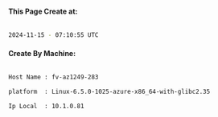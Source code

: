 
   
#### This Page Create at:

```bash

2024-11-15 - 07:10:55 UTC

```

#### Create By Machine:

```bash

Host Name : fv-az1249-283

platform  : Linux-6.5.0-1025-azure-x86_64-with-glibc2.35

Ip Local  : 10.1.0.81

```

